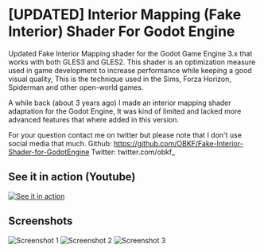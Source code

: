 # [UPDATED] Interior Mapping (Fake Interior) Shader For Godot Engine

Updated Fake Interior Mapping shader for the Godot Game Engine 3.x that works with both GLES3 and GLES2.
This shader is an optimization measure used in game development to increase performance while keeping a good visual quality,
This is the technique used in the Sims, Forza Horizon, Spiderman and other open-world games.

A while back (about 3 years ago) I made an interior mapping shader adaptation for the Godot Engine,
It was kind of limited and lacked more advanced features that where added in this version.

For your question contact me on twitter but please note that I don't use social media that much.
Github: https://github.com/OBKF/Fake-Interior-Shader-for-GodotEngine
Twitter: twitter.com/obkf_

## See it in action (Youtube)
[![See it in action](http://i3.ytimg.com/vi/thnWb5waSVc/maxresdefault.jpg)](https://youtu.be/thnWb5waSVc)

## Screenshots
![Screenshot 1](https://github.com/OBKF/Fake-Interior-Shader-for-GodotEngine/blob/master/screenshots/fig_1.png)
![Screenshot 2](https://github.com/OBKF/Fake-Interior-Shader-for-GodotEngine/blob/master/screenshots/fig_2.png)
![Screenshot 3](https://github.com/OBKF/Fake-Interior-Shader-for-GodotEngine/blob/master/screenshots/fig_3.png)


